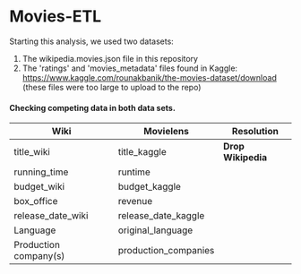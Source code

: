 # Movies-ETL

Starting this analysis, we used two datasets:
1. The wikipedia.movies.json file in this repository
2. The 'ratings' and 'movies_metadata' files found in Kaggle: https://www.kaggle.com/rounakbanik/the-movies-dataset/download (these files were too large to upload to the repo)

#### Checking competing data in both data sets.
Wiki | Movielens | Resolution
----------------------|------------------------|----------------------------
title_wiki | title_kaggle | **Drop Wikipedia**
running_time | runtime
budget_wiki  | budget_kaggle
box_office | revenue
release_date_wiki | release_date_kaggle
Language | original_language
Production company(s) | production_companies     

